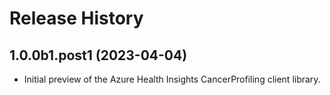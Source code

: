# Release History

## 1.0.0b1.post1 (2023-04-04)

- Initial preview of the Azure Health Insights CancerProfiling client library.
